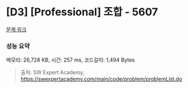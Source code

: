 # [D3] [Professional] 조합 - 5607 

[문제 링크](https://swexpertacademy.com/main/code/problem/problemDetail.do?contestProbId=AWXGKdbqczEDFAUo) 

### 성능 요약

메모리: 26,728 KB, 시간: 257 ms, 코드길이: 1,494 Bytes



> 출처: SW Expert Academy, https://swexpertacademy.com/main/code/problem/problemList.do